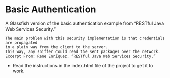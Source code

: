 # Basic Authentication

A Glassfish version of the basic authentication example from
“RESTful Java Web Services Security.”

    The main problem with this security implementation is that credentials are propagated
    in a plain way from the client to the server.
    This way, any sniffer could read the sent packages over the network.
    Excerpt From: Rene Enríquez. “RESTful Java Web Services Security.”

* Read the instructions in the index.html file of the project to get it to work.
